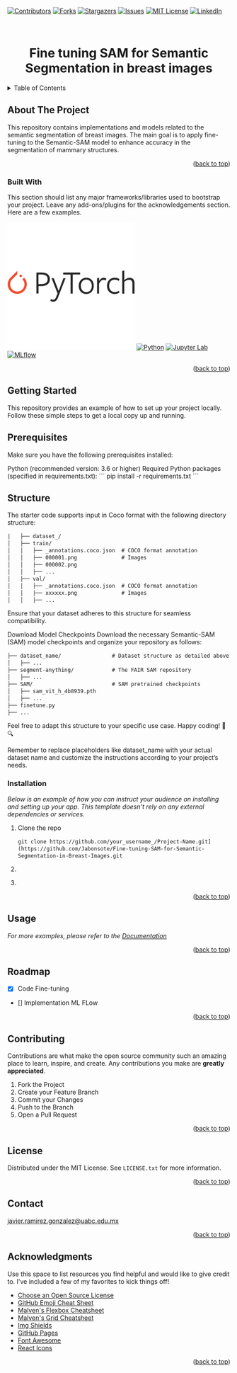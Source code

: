 <!-- Improved compatibility of back to top link: See: https://github.com/othneildrew/Best-README-Template/pull/73 -->
<a name="readme-top"></a>
<!--
*** Thanks for checking out the Best-README-Template. If you have a suggestion
*** that would make this better, please fork the repo and create a pull request
*** or simply open an issue with the tag "enhancement".
*** Don't forget to give the project a star!
*** Thanks again! Now go create something AMAZING! :D
-->



<!-- PROJECT SHIELDS -->
<!--
*** I'm using markdown "reference style" links for readability.
*** Reference links are enclosed in brackets [ ] instead of parentheses ( ).
*** See the bottom of this document for the declaration of the reference variables
*** for contributors-url, forks-url, etc. This is an optional, concise syntax you may use.
*** https://www.markdownguide.org/basic-syntax/#reference-style-links
-->
[![Contributors][contributors-shield]][contributors-url]
[![Forks][forks-shield]][forks-url]
[![Stargazers][stars-shield]][stars-url]
[![Issues][issues-shield]][issues-url]
[![MIT License][license-shield]][license-url]
[![LinkedIn][linkedin-shield]][linkedin-url]



<!-- PROJECT LOGO -->
<br />

  <h1 align="center"> 
  Fine tuning SAM for Semantic Segmentation in breast images </h1>



</div>



<!-- TABLE OF CONTENTS -->
<details>
  <summary>Table of Contents</summary>
  <ol>
    <li>
      <a href="#about-the-project">About The Project</a>
      <ul>
        <li><a href="#built-with">Built With</a></li>
      </ul>
    </li>
    <li>
      <a href="#getting-started">Getting Started</a>
      <ul>
        <li><a href="#prerequisites">Prerequisites</a></li>
        <li><a href="#installation">Installation</a></li>
      </ul>
    </li>
    <li><a href="#usage">Usage</a></li>
    <li><a href="#roadmap">Roadmap</a></li>
    <li><a href="#contributing">Contributing</a></li>
    <li><a href="#license">License</a></li>
    <li><a href="#contact">Contact</a></li>
    <li><a href="#acknowledgments">Acknowledgments</a></li>
  </ol>
</details>



<!-- ABOUT THE PROJECT -->
## About The Project

<!-- [![Product Name Screen Shot][product-screenshot]](   ) -->

This repository contains implementations and models related to the semantic segmentation of breast images. The main goal is to apply fine-tuning to the Semantic-SAM model to enhance accuracy in the segmentation of mammary structures.

<p align="right">(<a href="#readme-top">back to top</a>)</p>



### Built With

This section should list any major frameworks/libraries used to bootstrap your project. Leave any add-ons/plugins for the acknowledgements section. Here are a few examples.

[![PyTorch][PyTorch.io]][PyTorch-url]
[![Python][Python.org]][Python-url]
[![Jupyter Lab][JupyterLab.org]][JupyterLab-url]
[![MLflow][MLflow.org]][MLflow-url]


<p align="right">(<a href="#readme-top">back to top</a>)</p>




## Getting Started
This repository provides an example of how to set up your project locally. Follow these simple steps to get a local copy up and running.

## Prerequisites
Make sure you have the following prerequisites installed:

Python (recommended version: 3.6 or higher)
Required Python packages (specified in requirements.txt):
´´´
pip install -r requirements.txt
´´´
## Structure
The starter code supports input in Coco format with the following directory structure:

   ```
|   ├── dataset_/
│   ├── train/
│   │   ├── _annotations.coco.json  # COCO format annotation
│   │   ├── 000001.png              # Images
│   │   ├── 000002.png
│   │   ├── ...
│   ├── val/
│   │   ├── _annotations.coco.json  # COCO format annotation
│   │   ├── xxxxxx.png              # Images
│   │   ├── ...

   ```


Ensure that your dataset adheres to this structure for seamless compatibility.

Download Model Checkpoints
Download the necessary Semantic-SAM (SAM) model checkpoints and organize your repository as follows:


   ```
├── dataset_name/                # Dataset structure as detailed above
│   ├── ...
├── segment-anything/            # The FAIR SAM repository
│   ├── ...
├── SAM/                         # SAM pretrained checkpoints
│   ├── sam_vit_h_4b8939.pth
│   ├── ...
├── finetune.py
├── ...

   ```




Feel free to adapt this structure to your specific use case. Happy coding! 🚀🔍

Remember to replace placeholders like dataset_name with your actual dataset name and customize the instructions according to your project’s needs.

### Installation

_Below is an example of how you can instruct your audience on installing and setting up your app. This template doesn't rely on any external dependencies or services._


1. Clone the repo
   ```
   git clone https://github.com/your_username_/Project-Name.git](https://github.com/Jabonsote/Fine-tuning-SAM-for-Semantic-Segmentation-in-Breast-Images.git
   ```
2. 
   ```
   
   ```
3. 
   ```
   
   ```

<p align="right">(<a href="#readme-top">back to top</a>)</p>



<!-- USAGE EXAMPLES -->
## Usage



_For more examples, please refer to the [Documentation](https://segment-anything.com/)_

<p align="right">(<a href="#readme-top">back to top</a>)</p>



<!-- ROADMAP -->
## Roadmap

- [x] Code Fine-tuning
- [] Implementation ML FLow


<p align="right">(<a href="#readme-top">back to top</a>)</p>



<!-- CONTRIBUTING -->
## Contributing

Contributions are what make the open source community such an amazing place to learn, inspire, and create. Any contributions you make are **greatly appreciated**.

1. Fork the Project
2. Create your Feature Branch
3. Commit your Changes 
4. Push to the Branch 
5. Open a Pull Request

<p align="right">(<a href="#readme-top">back to top</a>)</p>



<!-- LICENSE -->
## License

Distributed under the MIT License. See `LICENSE.txt` for more information.

<p align="right">(<a href="#readme-top">back to top</a>)</p>



<!-- CONTACT -->
## Contact

javier.ramirez.gonzalez@uabc.edu.mx


<p align="right">(<a href="#readme-top">back to top</a>)</p>



<!-- ACKNOWLEDGMENTS -->
## Acknowledgments

Use this space to list resources you find helpful and would like to give credit to. I've included a few of my favorites to kick things off!

* [Choose an Open Source License](https://choosealicense.com)
* [GitHub Emoji Cheat Sheet](https://www.webpagefx.com/tools/emoji-cheat-sheet)
* [Malven's Flexbox Cheatsheet](https://flexbox.malven.co/)
* [Malven's Grid Cheatsheet](https://grid.malven.co/)
* [Img Shields](https://shields.io)
* [GitHub Pages](https://pages.github.com)
* [Font Awesome](https://fontawesome.com)
* [React Icons](https://react-icons.github.io/react-icons/search)

<p align="right">(<a href="#readme-top">back to top</a>)</p>



<!-- MARKDOWN LINKS & IMAGES -->
<!-- https://www.markdownguide.org/basic-syntax/#reference-style-links -->
[contributors-shield]: https://img.shields.io/github/contributors/othneildrew/Best-README-Template.svg?style=for-the-badge
[contributors-url]: https://github.com/othneildrew/Best-README-Template/graphs/contributors
[forks-shield]: https://img.shields.io/github/forks/othneildrew/Best-README-Template.svg?style=for-the-badge
[forks-url]: https://github.com/othneildrew/Best-README-Template/network/members
[stars-shield]: https://img.shields.io/github/stars/othneildrew/Best-README-Template.svg?style=for-the-badge
[stars-url]: https://github.com/Jabonsote/Fine-tuning-SAM-for-Semantic-Segmentation-in-Breast-Images
[issues-shield]: https://img.shields.io/github/issues/othneildrew/Best-README-Template.svg?style=for-the-badge
[issues-url]: https://github.com/othneildrew/Best-README-Template/issues
[license-shield]: https://img.shields.io/github/license/othneildrew/Best-README-Template.svg?style=for-the-badge
[license-url]: https://github.com/othneildrew/Best-README-Template/blob/master/LICENSE.txt
[linkedin-shield]: https://img.shields.io/badge/-LinkedIn-black.svg?style=for-the-badge&logo=linkedin&colorB=555
[linkedin-url]: https://linkedin.com/in/othneildrew
[product-screenshot]: images/screenshot.png

[Pytorch.io]: https://raw.githubusercontent.com/github/explore/224672533a7f836ad6bf142e4dee61217cfc100e/topics/pytorch/pytorch.png
[Pytorch-url]: https://pytorch.org/
[Python.org]: https://www.python.org/static/community_logos/python-logo.png
[Python-url]: https://www.python.org/
[JupyterLab.org]: https://nanohub.org/app/site/groups/29044/uploads/jupyter.png
[JupyterLab-url]: https://jupyter.org/
[MLflow.org]: https://mlflow.org/docs/latest/_static/MLflow-logo-final-black.png
[MLflow-url]: https://mlflow.org/

